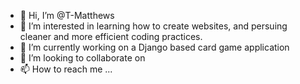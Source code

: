 - 👋 Hi, I’m @T-Matthews
- 👀 I’m interested in learning how to create websites, and persuing cleaner and more efficient coding practices. 
- 🌱 I’m currently working on a Django based card game application
- 💞️ I’m looking to collaborate on 
- 📫 How to reach me ...

<!---
T-Matthews/T-Matthews is a ✨ special ✨ repository because its `README.md` (this file) appears on your GitHub profile.
You can click the Preview link to take a look at your changes.
--->
